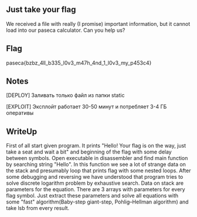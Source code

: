 ## Just take your flag
We received a file with really (I promise) important information, but it cannot load into our paseca calculator. Can you help us?
## Flag
paseca{bzbz_4ll_b335_l0v3_m47h_4nd_1_l0v3_my_p453c4}
## Notes
[DEPLOY] Заливать только файл из папки static

[EXPLOIT] Эксплойт работает 30-50 минут и потребляет 3-4 ГБ оперативы

## WriteUp
First of all start given program. It prints "Hello! Your flag is on the way, just take a seat and wait a bit" 
and beginning of the flag with some delay between symbols.
Open executable in disassembler and find main function by searching string "Hello".
In this function we see a lot of strange data on the stack and presumably loop that prints flag with some nested loops.
After some debugging and reversing we have understood that program tries to solve discrete logarithm problem by exhaustive search.
Data on stack are parameters for the equation. There are 3 arrays with parameters for every flag symbol.
Just extract these parameters and solve all equations with some "fast" algorithm(Baby-step giant-step, Pohlig–Hellman algorithm) and take lsb from every result.

